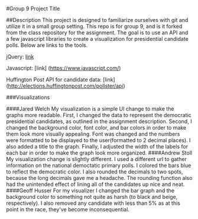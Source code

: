 #Group 9 Project Title

##Description
This project is designed to familiarize ourselves with git and utilize it in a small group setting. This repo is for group 9, and is it forked from the class repository for the assignment. The goal is to use an API and a few javascript libraries to create a visualization for presidential candidate polls. Below are links to the tools.

jQuery: [link](https://jquery.com/)

Javascript: [link] (https://www.javascript.com/)

Huffington Post API for candidate data: [link] (http://elections.huffingtonpost.com/pollster/api) 

###Visualizations

####Jared Welch
My visualization is a simple UI change to make the graphs more readable. First, I changed the data to represent the democratic presidential candidates, as outlined in the assignment description. Second, I changed the background color, font color, and bar colors in order to make them look more visually appealing. Font was changed and the numbers were formatted to be displayed to the user(formatted to 2 decimal places). I also added a title to the graph. Finally, I adjusted the width of the labels for each bar in order to make the graph look more organized. 
####Andrew Stoll
My visualization change is slightly different. I used a different url to gather information on the national democtatic primary polls. I colored the bars blue to reflect the democratic color. I also rounded the decimals to two spots, because the
long decimals gave me a headache. The rounding function also had the unintended effect of lining all of the candidates up nice and neat.
####Geoff Husser
For my visualizer I changed the bar graph and the background color to something not quite as harsh (to black and beige, respectively). I also removed any candidate with less than 5% as at this point in the race, they've become inconsequential.
